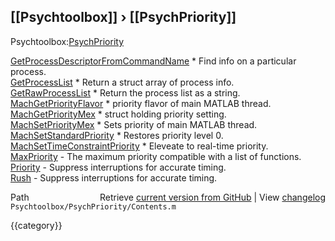 ## [[Psychtoolbox]] &#8250; [[PsychPriority]]

Psychtoolbox:[PsychPriority](PsychPriority)  
  
  
  
[GetProcessDescriptorFromCommandName](GetProcessDescriptorFromCommandName)      \* Find info on a particular process.  
[GetProcessList](GetProcessList)                           \* Return a struct array of process info.  
[GetRawProcessList](GetRawProcessList)                        \* Return the process list as a string.  
[MachGetPriorityFlavor](MachGetPriorityFlavor)                    \* priority flavor of main MATLAB thread.  
[MachGetPriorityMex](MachGetPriorityMex)                       \* struct holding priority setting.  
[MachSetPriorityMex](MachSetPriorityMex)                       \* Sets priority of main MATLAB thread.  
[MachSetStandardPriority](MachSetStandardPriority)                  \* Restores priority level 0.  
[MachSetTimeConstraintPriority](MachSetTimeConstraintPriority)            \* Eleveate to real-time priority.  
[MaxPriority](MaxPriority)                              - The maximum priority compatible with a list of functions.  
[Priority](Priority)                                 - Suppress interruptions for accurate timing.  
[Rush](Rush)                                     - Suppress interruptions for accurate timing.  




<div class="code_header" style="text-align:right;">
  <span style="float:left;">Path&nbsp;&nbsp;</span> <span class="counter">Retrieve <a href=
  "https://raw.github.com/Psychtoolbox-3/Psychtoolbox-3/beta/Psychtoolbox/PsychPriority/Contents.m">current version from GitHub</a> | View <a href=
  "https://github.com/Psychtoolbox-3/Psychtoolbox-3/commits/beta/Psychtoolbox/PsychPriority/Contents.m">changelog</a></span>
</div>
<div class="code">
  <code>Psychtoolbox/PsychPriority/Contents.m</code>
</div>

{{category}}